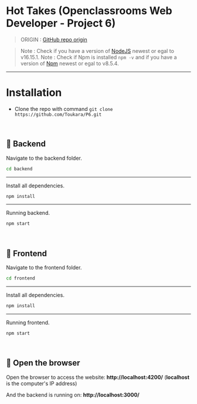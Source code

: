 # **Hot Takes** (Openclassrooms Web Developer - Project 6)

> ORIGIN : [GitHub repo origin](https://github.com/OpenClassrooms-Student-Center/Web-Developer-P6)

> Note : Check if you have a version of [NodeJS](https://nodejs.org/en/) newest or egal to v16.15.1.
> Note : Check if Npm is installed `npm -v` and if you have a version of [Npm](https://www.npmjs.com/) newest or egal to v8.5.4.

---

# Installation

- Clone the repo with command
  `git clone https://github.com/Toukara/P6.git`

<br>

## 📂 Backend

Navigate to the backend folder.

```bash
cd backend
```

---

Install all dependencies.

```bash
npm install
```

---

Running backend.

```bash
npm start
```

<br>

## 📄 Frontend

Navigate to the frontend folder.

```bash
cd frontend
```

---

Install all dependencies.

```bash
npm install
```

---

Running frontend.

```bash
npm start
```

<br>

## 🚀 Open the browser

Open the browser to access the website:
**http://localhost:4200/** (**localhost** is the computer's IP address)

And the backend is running on: **http://localhost:3000/**
